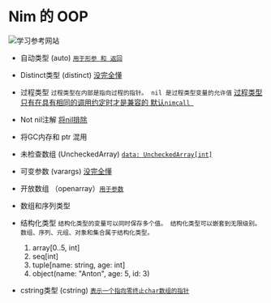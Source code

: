 Nim 的 OOP
===========
![学习参考网站](https://nim-lang-cn.org/assets/img/logo.svg) 


* 自动类型 (auto) [`用于形参 和 返回`](https://nim-lang-cn.org/docs/manual.html#%E7%B1%BB%E5%9E%8B-%E8%87%AA%E5%8A%A8%E7%B1%BB%E5%9E%8B)
* Distinct类型 (distinct) [没完全懂](https://nim-lang-cn.org/docs/manual.html#%E7%B1%BB%E5%9E%8B-distinct%E7%B1%BB%E5%9E%8B)  
* 过程类型 `过程类型在内部是指向过程的指针。 nil 是过程类型变量的允许值`
[过程类型只有在具有相同的调用约定时才是兼容的 默认`nimcall `](https://nim-lang-cn.org/docs/manual.html#%E7%B1%BB%E5%9E%8B-%E8%BF%87%E7%A8%8B%E7%B1%BB%E5%9E%8B)
* Not nil注解 [将nil排除](https://nim-lang-cn.org/docs/manual.html#%E7%B1%BB%E5%9E%8B-not-nil%E6%B3%A8%E8%A7%A3)
* 将GC内存和 ptr 混用  



* 未检查数组 (UncheckedArray) [`data: UncheckedArray[int]`](https://nim-lang-cn.org/docs/manual.html#%E7%B1%BB%E5%9E%8B-%E6%9C%AA%E6%A3%80%E6%9F%A5%E6%95%B0%E7%BB%84)
* 可变参数 (varargs) [没完全懂](https://nim-lang-cn.org/docs/manual.html#%E7%B1%BB%E5%9E%8B-%E5%8F%AF%E5%8F%98%E5%8F%82%E6%95%B0)
* 开放数组 （openarray）[`用于参数`](https://nim-lang-cn.org/docs/manual.html#%E7%B1%BB%E5%9E%8B-%E5%BC%80%E6%94%BE%E6%95%B0%E7%BB%84%EF%BC%88openarray%EF%BC%89)
* 数组和序列类型
* 结构化类型 `结构化类型的变量可以同时保存多个值。 结构化类型可以嵌套到无限级别。 数组、序列、元组、对象和集合属于结构化类型。`
    1. array[0..5, int]
    2. seq[int]
    3. tuple[name: string, age: int]
    4. object(name: "Anton", age: 5, id: 3)
* cstring类型 (cstring) [`表示一个指向零终止char数组的指针`](https://nim-lang-cn.org/docs/manual.html#%E7%B1%BB%E5%9E%8B-cstring%E7%B1%BB%E5%9E%8B)








